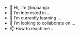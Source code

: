 - 👋 Hi, I’m @ngaanga
- 👀 I’m interested in ...
- 🌱 I’m currently learning ...
- 💞️ I’m looking to collaborate on ...
- 📫 How to reach me ...

<!---
ngaanga/ngaanga is a ✨ special ✨ repository because its `README.md` (this file) appears on your GitHub profile.
You can click the Preview link to take a look at your changes.
--->
